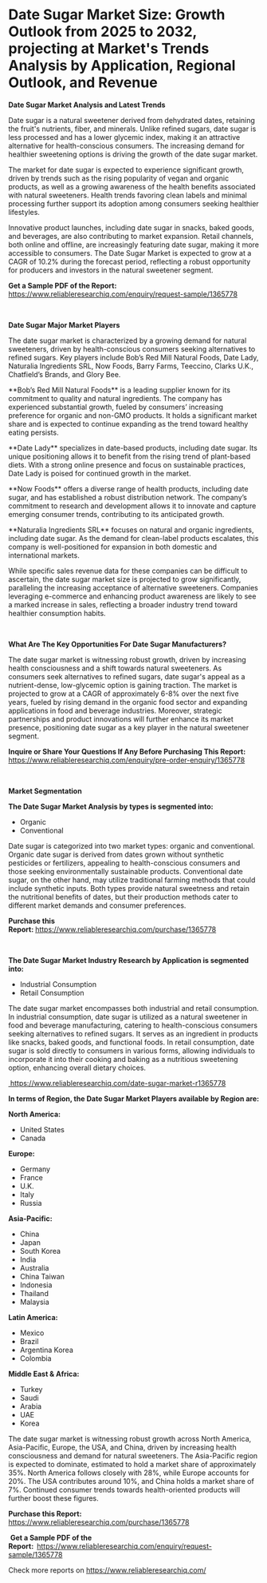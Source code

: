 <p><h1>Date Sugar Market Size: Growth Outlook from 2025 to 2032, projecting at Market's Trends Analysis by Application, Regional Outlook, and Revenue</h1></p><p><strong>Date Sugar Market Analysis and Latest Trends</strong></p>
<p><p>Date sugar is a natural sweetener derived from dehydrated dates, retaining the fruit's nutrients, fiber, and minerals. Unlike refined sugars, date sugar is less processed and has a lower glycemic index, making it an attractive alternative for health-conscious consumers. The increasing demand for healthier sweetening options is driving the growth of the date sugar market.</p><p>The market for date sugar is expected to experience significant growth, driven by trends such as the rising popularity of vegan and organic products, as well as a growing awareness of the health benefits associated with natural sweeteners. Health trends favoring clean labels and minimal processing further support its adoption among consumers seeking healthier lifestyles. </p><p>Innovative product launches, including date sugar in snacks, baked goods, and beverages, are also contributing to market expansion. Retail channels, both online and offline, are increasingly featuring date sugar, making it more accessible to consumers. The Date Sugar Market is expected to grow at a CAGR of 10.2% during the forecast period, reflecting a robust opportunity for producers and investors in the natural sweetener segment.</p></p>
<p><strong>Get a Sample PDF of the Report:&nbsp;</strong> <a href="https://www.reliableresearchiq.com/enquiry/request-sample/1365778?utm_campaign=2727&utm_medium=2&utm_source=Github&utm_content=ia&utm_term=22032025&utm_id=date-sugar">https://www.reliableresearchiq.com/enquiry/request-sample/1365778</a></p>
<p>&nbsp;</p>
<p><strong>Date Sugar Major Market Players</strong></p>
<p><p>The date sugar market is characterized by a growing demand for natural sweeteners, driven by health-conscious consumers seeking alternatives to refined sugars. Key players include Bob’s Red Mill Natural Foods, Date Lady, Naturalia Ingredients SRL, Now Foods, Barry Farms, Teeccino, Clarks U.K., Chatfield’s Brands, and Glory Bee.</p><p>**Bob’s Red Mill Natural Foods** is a leading supplier known for its commitment to quality and natural ingredients. The company has experienced substantial growth, fueled by consumers’ increasing preference for organic and non-GMO products. It holds a significant market share and is expected to continue expanding as the trend toward healthy eating persists.</p><p>**Date Lady** specializes in date-based products, including date sugar. Its unique positioning allows it to benefit from the rising trend of plant-based diets. With a strong online presence and focus on sustainable practices, Date Lady is poised for continued growth in the market.</p><p>**Now Foods** offers a diverse range of health products, including date sugar, and has established a robust distribution network. The company’s commitment to research and development allows it to innovate and capture emerging consumer trends, contributing to its anticipated growth.</p><p>**Naturalia Ingredients SRL** focuses on natural and organic ingredients, including date sugar. As the demand for clean-label products escalates, this company is well-positioned for expansion in both domestic and international markets.</p><p>While specific sales revenue data for these companies can be difficult to ascertain, the date sugar market size is projected to grow significantly, paralleling the increasing acceptance of alternative sweeteners. Companies leveraging e-commerce and enhancing product awareness are likely to see a marked increase in sales, reflecting a broader industry trend toward healthier consumption habits.</p></p>
<p>&nbsp;</p>
<p><strong>What Are The Key Opportunities For Date Sugar Manufacturers?</strong></p>
<p><p>The date sugar market is witnessing robust growth, driven by increasing health consciousness and a shift towards natural sweeteners. As consumers seek alternatives to refined sugars, date sugar's appeal as a nutrient-dense, low-glycemic option is gaining traction. The market is projected to grow at a CAGR of approximately 6-8% over the next five years, fueled by rising demand in the organic food sector and expanding applications in food and beverage industries. Moreover, strategic partnerships and product innovations will further enhance its market presence, positioning date sugar as a key player in the natural sweetener segment.</p></p>
<p><strong>Inquire or Share Your Questions If Any Before Purchasing This Report:</strong> <a href="https://www.reliableresearchiq.com/enquiry/pre-order-enquiry/1365778?utm_campaign=2727&utm_medium=2&utm_source=Github&utm_content=ia&utm_term=22032025&utm_id=date-sugar">https://www.reliableresearchiq.com/enquiry/pre-order-enquiry/1365778</a></p>
<p>&nbsp;</p>
<p><strong>Market Segmentation</strong></p>
<p><strong>The Date Sugar Market Analysis by types is segmented into:</strong></p>
<p><ul><li>Organic</li><li>Conventional</li></ul></p>
<p><p>Date sugar is categorized into two market types: organic and conventional. Organic date sugar is derived from dates grown without synthetic pesticides or fertilizers, appealing to health-conscious consumers and those seeking environmentally sustainable products. Conventional date sugar, on the other hand, may utilize traditional farming methods that could include synthetic inputs. Both types provide natural sweetness and retain the nutritional benefits of dates, but their production methods cater to different market demands and consumer preferences.</p></p>
<p><strong>Purchase this Report:&nbsp;</strong><a href="https://www.reliableresearchiq.com/purchase/1365778?utm_campaign=2727&utm_medium=2&utm_source=Github&utm_content=ia&utm_term=22032025&utm_id=date-sugar">https://www.reliableresearchiq.com/purchase/1365778</a></p>
<p>&nbsp;</p>
<p><strong>The Date Sugar Market Industry Research by Application is segmented into:</strong></p>
<p><ul><li>Industrial Consumption</li><li>Retail Consumption</li></ul></p>
<p><p>The date sugar market encompasses both industrial and retail consumption. In industrial consumption, date sugar is utilized as a natural sweetener in food and beverage manufacturing, catering to health-conscious consumers seeking alternatives to refined sugars. It serves as an ingredient in products like snacks, baked goods, and functional foods. In retail consumption, date sugar is sold directly to consumers in various forms, allowing individuals to incorporate it into their cooking and baking as a nutritious sweetening option, enhancing overall dietary choices.</p></p>
<p><a href="https://www.reliableresearchiq.com/date-sugar-market-r1365778?utm_campaign=2727&utm_medium=2&utm_source=Github&utm_content=ia&utm_term=22032025&utm_id=date-sugar">&nbsp;https://www.reliableresearchiq.com/date-sugar-market-r1365778</a></p>
<p><strong>In terms of Region, the Date Sugar Market Players available by Region are:</strong></p>
<p>
    <p> <strong> North America: </strong>
        <ul>
            <li>United States</li>
            <li>Canada</li>
        </ul>
        </p> 
    <p> <strong> Europe: </strong>
        <ul>
            <li>Germany</li>
            <li>France</li>
            <li>U.K.</li>
            <li>Italy</li>
            <li>Russia</li>
        </ul>
        </p> 
    <p> <strong> Asia-Pacific: </strong>
        <ul>
            <li>China</li>
            <li>Japan</li>
            <li>South Korea</li>
            <li>India</li>
            <li>Australia</li>
            <li>China Taiwan</li>
            <li>Indonesia</li>
            <li>Thailand</li>
            <li>Malaysia</li>
        </ul>
        </p> 
    <p> <strong> Latin America: </strong>
        <ul>
            <li>Mexico</li>
            <li>Brazil</li>
            <li>Argentina Korea</li>
            <li>Colombia</li>
        </ul>
        </p> 
    <p> <strong> Middle East & Africa: </strong>
        <ul>
            <li>Turkey</li>
            <li>Saudi</li>
            <li>Arabia</li>
            <li>UAE</li>
            <li>Korea</li>
        </ul>
    </p>
    </p>
<p><p>The date sugar market is witnessing robust growth across North America, Asia-Pacific, Europe, the USA, and China, driven by increasing health consciousness and demand for natural sweeteners. The Asia-Pacific region is expected to dominate, estimated to hold a market share of approximately 35%. North America follows closely with 28%, while Europe accounts for 20%. The USA contributes around 10%, and China holds a market share of 7%. Continued consumer trends towards health-oriented products will further boost these figures.</p></p>
<p><strong>Purchase this Report: </strong><a href="https://www.reliableresearchiq.com/purchase/1365778?utm_campaign=2727&utm_medium=2&utm_source=Github&utm_content=ia&utm_term=22032025&utm_id=date-sugar">https://www.reliableresearchiq.com/purchase/1365778</a></p>
<p>&nbsp;<strong>Get a Sample PDF of the Report:&nbsp;&nbsp;</strong><a href="https://www.reliableresearchiq.com/enquiry/request-sample/1365778?utm_campaign=2727&utm_medium=2&utm_source=Github&utm_content=ia&utm_term=22032025&utm_id=date-sugar">https://www.reliableresearchiq.com/enquiry/request-sample/1365778</a></p>
<p><strong></strong></p>
<p>Check more reports on <a href="https://www.reliableresearchiq.com/?utm_campaign=2727&utm_medium=2&utm_source=Github&utm_content=ia&utm_term=22032025&utm_id=date-sugar">https://www.reliableresearchiq.com/</a></p>